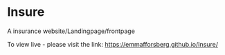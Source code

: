 # Insure
A insurance website/Landingpage/frontpage

To view live - please visit the link: https://emmafforsberg.github.io/Insure/
